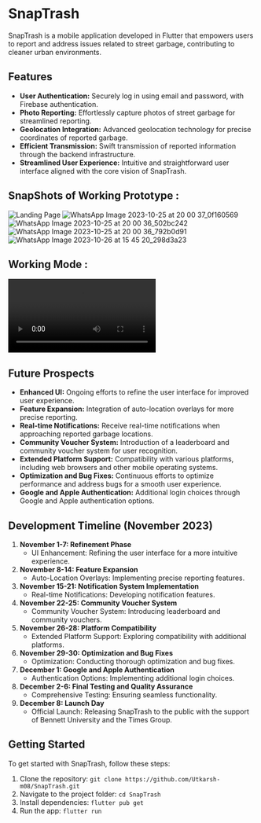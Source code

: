 # SnapTrash

SnapTrash is a mobile application developed in Flutter that empowers users to report and address issues related to street garbage, contributing to cleaner urban environments.

## Features

- **User Authentication:** Securely log in using email and password, with Firebase authentication.
- **Photo Reporting:** Effortlessly capture photos of street garbage for streamlined reporting.
- **Geolocation Integration:** Advanced geolocation technology for precise coordinates of reported garbage.
- **Efficient Transmission:** Swift transmission of reported information through the backend infrastructure.
- **Streamlined User Experience:** Intuitive and straightforward user interface aligned with the core vision of SnapTrash.

## SnapShots of Working Prototype : 

![Landing Page](https://github.com/Utkarsh-m08/Snap-Trash/assets/83817663/c555e10c-ad07-4eb9-ba4a-4ecfe948cfcd)
![WhatsApp Image 2023-10-25 at 20 00 37_0f160569](https://github.com/Utkarsh-m08/Snap-Trash/blob/main/assets/images/demoScreenshots/Screenshot_1708866934.png)
![WhatsApp Image 2023-10-25 at 20 00 36_502bc242](https://github.com/Utkarsh-m08/Snap-Trash/blob/main/assets/images/demoScreenshots/Screenshot_1708867598.png)
![WhatsApp Image 2023-10-25 at 20 00 36_792b0d91](https://github.com/Utkarsh-m08/Snap-Trash/blob/main/assets/images/demoScreenshots/Screenshot_1708867723.png)
![WhatsApp Image 2023-10-26 at 15 45 20_298d3a23](https://github.com/Utkarsh-m08/Snap-Trash/blob/main/assets/images/demoScreenshots/Screenshot_1708867825.png)

## Working Mode : 
![SnapTrash](https://github.com/Utkarsh-m08/Snap-Trash/blob/main/assets/images/demoScreenshots/WhatsApp%20Video%202024-02-25%20at%2019.20.49.mp4)


## Future Prospects

- **Enhanced UI:** Ongoing efforts to refine the user interface for improved user experience.
- **Feature Expansion:** Integration of auto-location overlays for more precise reporting.
- **Real-time Notifications:** Receive real-time notifications when approaching reported garbage locations.
- **Community Voucher System:** Introduction of a leaderboard and community voucher system for user recognition.
- **Extended Platform Support:** Compatibility with various platforms, including web browsers and other mobile operating systems.
- **Optimization and Bug Fixes:** Continuous efforts to optimize performance and address bugs for a smooth user experience.
- **Google and Apple Authentication:** Additional login choices through Google and Apple authentication options.

## Development Timeline (November 2023)

1. **November 1-7: Refinement Phase**
   - UI Enhancement: Refining the user interface for a more intuitive experience.
2. **November 8-14: Feature Expansion**
   - Auto-Location Overlays: Implementing precise reporting features.
3. **November 15-21: Notification System Implementation**
   - Real-time Notifications: Developing notification features.
4. **November 22-25: Community Voucher System**
   - Community Voucher System: Introducing leaderboard and community vouchers.
5. **November 26-28: Platform Compatibility**
   - Extended Platform Support: Exploring compatibility with additional platforms.
6. **November 29-30: Optimization and Bug Fixes**
   - Optimization: Conducting thorough optimization and bug fixes.
7. **December 1: Google and Apple Authentication**
   - Authentication Options: Implementing additional login choices.
8. **December 2-6: Final Testing and Quality Assurance**
   - Comprehensive Testing: Ensuring seamless functionality.
9. **December 8: Launch Day**
    - Official Launch: Releasing SnapTrash to the public with the support of Bennett University and the Times Group.

## Getting Started

To get started with SnapTrash, follow these steps:

1. Clone the repository: `git clone https://github.com/Utkarsh-m08/SnapTrash.git`
2. Navigate to the project folder: `cd SnapTrash`
3. Install dependencies: `flutter pub get`
4. Run the app: `flutter run`
